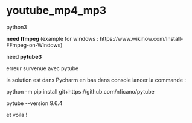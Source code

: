 # youtube_mp4_mp3
<p>python3</p>
<p><strong>need ffmpeg </strong>(example for windows : https://www.wikihow.com/Install-FFmpeg-on-Windows) </p>
<p>need<strong> pytube3</strong><p>
<p> erreur survenue avec pytube </p>
<p> la solution est dans Pycharm en bas dans console  lancer la commande : </p>
<p> python -m pip install git+https://github.com/nficano/pytube </p>
<p>pytube --version  9.6.4 </p>
<p> et voila ! </p>
